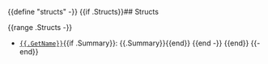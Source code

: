 {{define "structs" -}}
{{if .Structs}}## Structs

{{range .Structs -}}
 - [`{{.GetName}}`]({{.GetName}}.md){{if .Summary}}: {{.Summary}}{{end}}
{{end -}}
{{end}}
{{- end}}